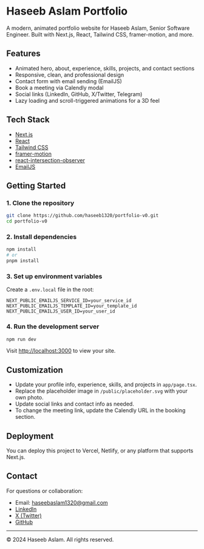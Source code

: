 # Haseeb Aslam Portfolio

A modern, animated portfolio website for Haseeb Aslam, Senior Software Engineer. Built with Next.js, React, Tailwind CSS, framer-motion, and more.

## Features
- Animated hero, about, experience, skills, projects, and contact sections
- Responsive, clean, and professional design
- Contact form with email sending (EmailJS)
- Book a meeting via Calendly modal
- Social links (LinkedIn, GitHub, X/Twitter, Telegram)
- Lazy loading and scroll-triggered animations for a 3D feel

## Tech Stack
- [Next.js](https://nextjs.org/)
- [React](https://react.dev/)
- [Tailwind CSS](https://tailwindcss.com/)
- [framer-motion](https://www.framer.com/motion/)
- [react-intersection-observer](https://www.npmjs.com/package/react-intersection-observer)
- [EmailJS](https://www.emailjs.com/)

## Getting Started

### 1. Clone the repository
```bash
git clone https://github.com/haseeb1320/portfolio-v0.git
cd portfolio-v0
```

### 2. Install dependencies
```bash
npm install
# or
pnpm install
```

### 3. Set up environment variables
Create a `.env.local` file in the root:
```
NEXT_PUBLIC_EMAILJS_SERVICE_ID=your_service_id
NEXT_PUBLIC_EMAILJS_TEMPLATE_ID=your_template_id
NEXT_PUBLIC_EMAILJS_USER_ID=your_user_id
```

### 4. Run the development server
```bash
npm run dev
```
Visit [http://localhost:3000](http://localhost:3000) to view your site.

## Customization
- Update your profile info, experience, skills, and projects in `app/page.tsx`.
- Replace the placeholder image in `/public/placeholder.svg` with your own photo.
- Update social links and contact info as needed.
- To change the meeting link, update the Calendly URL in the booking section.

## Deployment
You can deploy this project to Vercel, Netlify, or any platform that supports Next.js.

## Contact
For questions or collaboration:
- Email: haseebaslam1320@gmail.com
- [LinkedIn](https://www.linkedin.com/in/haseeb-aslam-622713b6)
- [X (Twitter)](https://x.com/haseebasla64598)
- [GitHub](https://github.com/haseeb1320)

---

© 2024 Haseeb Aslam. All rights reserved. 